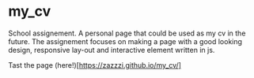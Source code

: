 # my_cv

School assignement. A personal page that could be used as my cv in the future. 
The assignement focuses on making a page with a good looking design, responsive lay-out and interactive element written in js. 

Tast the page (here!)[https://zazzzi.github.io/my_cv/]

